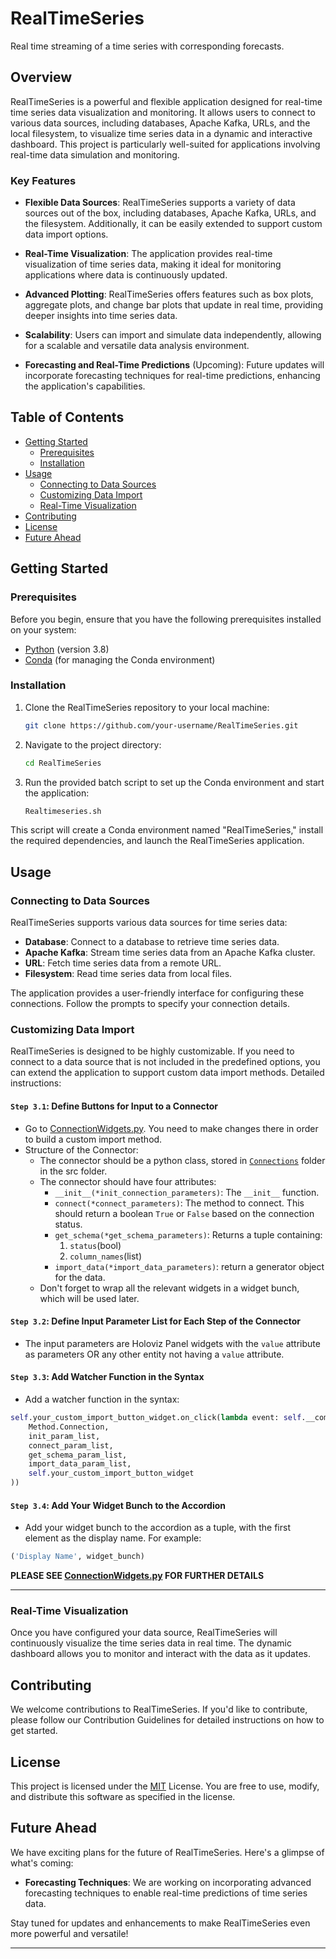 # RealTimeSeries
Real time streaming of a time series with corresponding forecasts.

## Overview

RealTimeSeries is a powerful and flexible application designed for real-time time series data visualization and monitoring. It allows users to connect to various data sources, including databases, Apache Kafka, URLs, and the local filesystem, to visualize time series data in a dynamic and interactive dashboard. This project is particularly well-suited for applications involving real-time data simulation and monitoring.

### Key Features

- **Flexible Data Sources**: RealTimeSeries supports a variety of data sources out of the box, including databases, Apache Kafka, URLs, and the filesystem. Additionally, it can be easily extended to support custom data import options.

- **Real-Time Visualization**: The application provides real-time visualization of time series data, making it ideal for monitoring applications where data is continuously updated.

- **Advanced Plotting**: RealTimeSeries offers features such as box plots, aggregate plots, and change bar plots that update in real time, providing deeper insights into time series data.

- **Scalability**: Users can import and simulate data independently, allowing for a scalable and versatile data analysis environment.

- **Forecasting and Real-Time Predictions** (Upcoming): Future updates will incorporate forecasting techniques for real-time predictions, enhancing the application's capabilities.

## Table of Contents

- [Getting Started](#getting-started)
  - [Prerequisites](#prerequisites)
  - [Installation](#installation)
- [Usage](#usage)
  - [Connecting to Data Sources](#connecting-to-data-sources)
  - [Customizing Data Import](#customizing-data-import)
  - [Real-Time Visualization](#real-time-visualization)
- [Contributing](#contributing)
- [License](#license)
- [Future Ahead](#future-ahead)

## Getting Started

### Prerequisites

Before you begin, ensure that you have the following prerequisites installed on your system:

- [Python](https://www.python.org/) (version 3.8)
- [Conda](https://conda.io/) (for managing the Conda environment)

### Installation

1. Clone the RealTimeSeries repository to your local machine:

   ```bash
   git clone https://github.com/your-username/RealTimeSeries.git
   ```
2. Navigate to the project directory:
   ```bash
   cd RealTimeSeries
   ```
3. Run the provided batch script to set up the Conda environment and start the application:
   ```bash
   Realtimeseries.sh
   ```
This script will create a Conda environment named "RealTimeSeries," install the required dependencies, and launch the RealTimeSeries application.

## Usage

### Connecting to Data Sources

RealTimeSeries supports various data sources for time series data:

- **Database**: Connect to a database to retrieve time series data.
- **Apache Kafka**: Stream time series data from an Apache Kafka cluster.
- **URL**: Fetch time series data from a remote URL.
- **Filesystem**: Read time series data from local files.

The application provides a user-friendly interface for configuring these connections. Follow the prompts to specify your connection details.

### Customizing Data Import

RealTimeSeries is designed to be highly customizable. If you need to connect to a data source that is not included in the predefined options, you can extend the application to support custom data import methods. Detailed instructions:

#### ``Step 3.1``: Define Buttons for Input to a Connector
   - Go to [ConnectionWidgets.py](src/Components/ConnectionWidgets.py). You need to make changes there in order to build a custom import method.
   - Structure of the Connector:
       - The connector should be a python class, stored in [`Connections`](src/Connections) folder in the src folder.
       - The connector should have four attributes:
           - `__init__(*init_connection_parameters)`: The `__init__` function.
           - `connect(*connect_parameters)`: The method to connect. This should return a boolean `True` or `False` based on the connection status.
           - `get_schema(*get_schema_parameters)`: Returns a tuple containing:
               1. `status`(bool)
               2. `column_names`(list)
           - `import_data(*import_data_parameters)`: return a generator object for the data.
       - Don't forget to wrap all the relevant widgets in a widget bunch, which will be used later.


#### ``Step 3.2``: Define Input Parameter List for Each Step of the Connector

   - The input parameters are Holoviz Panel widgets with the `value` attribute as parameters OR any other entity not having a `value` attribute.


#### ``Step 3.3``: Add Watcher Function in the Syntax

   - Add a watcher function in the syntax:
   
   ```python
   self.your_custom_import_button_widget.on_click(lambda event: self.__combined_connector(
       Method.Connection,
       init_param_list,
       connect_param_list,
       get_schema_param_list,
       import_data_param_list,
       self.your_custom_import_button_widget
   ))
```


#### ``Step 3.4``: Add Your Widget Bunch to the Accordion

   - Add your widget bunch to the accordion as a tuple, with the first element as the display name. For example:
   
   ```python
   ('Display Name', widget_bunch)
   ```


**PLEASE SEE [ConnectionWidgets.py](src/Components/ConnectionWidgets.py) FOR FURTHER DETAILS**

------------------------------------------------------------------------------------------------------------------------------------

### Real-Time Visualization

Once you have configured your data source, RealTimeSeries will continuously visualize the time series data in real time. The dynamic dashboard allows you to monitor and interact with the data as it updates.

## Contributing

We welcome contributions to RealTimeSeries. If you'd like to contribute, please follow our Contribution Guidelines for detailed instructions on how to get started.

## License
This project is licensed under the [MIT](https://opensource.org/license/mit/) License. You are free to use, modify, and distribute this software as specified in the license.

## Future Ahead

We have exciting plans for the future of RealTimeSeries. Here's a glimpse of what's coming:

- **Forecasting Techniques**: We are working on incorporating advanced forecasting techniques to enable real-time predictions of time series data.

Stay tuned for updates and enhancements to make RealTimeSeries even more powerful and versatile!

---
